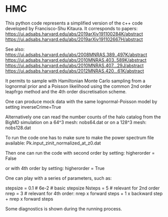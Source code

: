 # HMC

This python code represents a simplified version of the c++ code developed by Francisco-Shu Kitaura. 
It corresponds to papers:
https://ui.adsabs.harvard.edu/abs/2019arXiv191100284K/abstract
https://ui.adsabs.harvard.edu/abs/2019arXiv191102667H/abstract

See also:
https://ui.adsabs.harvard.edu/abs/2008MNRAS.389..497K/abstract
https://ui.adsabs.harvard.edu/abs/2010MNRAS.403..589K/abstract
https://ui.adsabs.harvard.edu/abs/2010MNRAS.407...29J/abstract
https://ui.adsabs.harvard.edu/abs/2012MNRAS.420...61K/abstract


It permits to sample with Hamiltonian Monte Carlo sampling from a lognormal prior and a Poisson likelihood using the common 2nd order leapfrgo method and the 4th order discretisation scheme.

One can produce mock data with the same lognormal-Poisson model by setting 
inverseCrime=True 

Alternatively one can read the number counts of the halo catalog from the BigMD simulation 
on a 64^3 mesh: nobs64.dat 
or 
on a 128^3 mesh: nobs128.dat 

To run the code one has to make sure to make the power spectrum file available:
Pk.input_zinit_normalized_at_z0.dat

Then one can run the code with second order by setting:
higherorder = False

or with 4th order by setting:
higherorder = True

One can play with a series of parameters, such as:

stepsize = 0.1 # 6e-2 # basic stepsize
Nsteps = 5 #  relevant for 2nd order
nrep = 3 # relevant for 4th order: nrep x forward steps + 1 x backward step + nrep x forward steps

Some diagnostics is shown during the running process.


